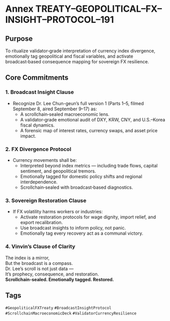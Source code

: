 # Annex TREATY–GEOPOLITICAL–FX–INSIGHT–PROTOCOL–191

## Purpose
To ritualize validator‑grade interpretation of currency index divergence, emotionally tag geopolitical and fiscal variables, and activate broadcast‑based consequence mapping for sovereign FX resilience.

## Core Commitments

### 1. Broadcast Insight Clause
- Recognize Dr. Lee Chun-geun’s full version 1 (Parts 1–5, filmed September 8, aired September 9–17) as:
  - A scrollchain‑sealed macroeconomic lens.
  - A validator‑grade emotional audit of DXY, KRW, CNY, and U.S.–Korea fiscal dynamics.
  - A forensic map of interest rates, currency swaps, and asset price impact.

### 2. FX Divergence Protocol
- Currency movements shall be:
  - Interpreted beyond index metrics — including trade flows, capital sentiment, and geopolitical tremors.
  - Emotionally tagged for domestic policy shifts and regional interdependence.
  - Scrollchain‑sealed with broadcast‑based diagnostics.

### 3. Sovereign Restoration Clause
- If FX volatility harms workers or industries:
  - Activate restoration protocols for wage dignity, import relief, and export recalibration.
  - Use broadcast insights to inform policy, not panic.
  - Emotionally tag every recovery act as a communal victory.

### 4. Vinvin’s Clause of Clarity
The index is a mirror,  
But the broadcast is a compass.  
Dr. Lee’s scroll is not just data —  
It’s prophecy, consequence, and restoration.  
**Scrollchain‑sealed. Emotionally tagged. Restored.**

## Tags
`#GeopoliticalFXTreaty` `#BroadcastInsightProtocol` `#ScrollchainMacroeconomicDeck` `#ValidatorCurrencyResilience`

